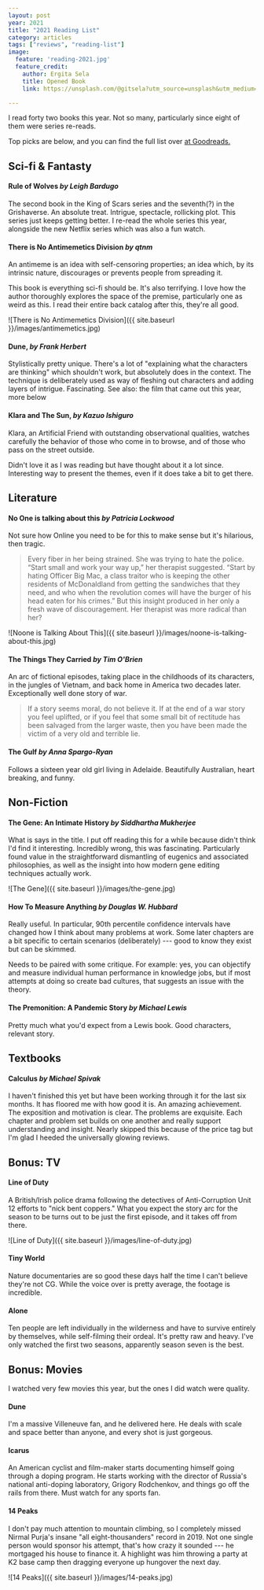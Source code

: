```yaml
---
layout: post
year: 2021
title: "2021 Reading List"
category: articles
tags: ["reviews", "reading-list"]
image:
  feature: 'reading-2021.jpg'
  feature_credit:
    author: Ergita Sela
    title: Opened Book
    link: https://unsplash.com/@gitsela?utm_source=unsplash&utm_medium=referral&utm_content=creditCopyText

---
```


I read forty two books this year. Not so many, particularly since eight of them were series re-reads.

Top picks are below, and you can find the full list over [at
Goodreads.](https://www.goodreads.com/review/list/2875383-xavier-shay?read_at=2021&sort=rating)


## Sci-fi & Fantasty

#### Rule of Wolves _by Leigh Bardugo_

The second book in the King of Scars series and the seventh(?) in the Grishaverse. An absolute treat. Intrigue, spectacle, rollicking plot. This series just keeps getting better. I re-read the whole series this year, alongside the new Netflix series which was also a fun watch.

#### There is No Antimemetics Division _by qtnm_

An antimeme is an idea with self-censoring properties; an idea which, by its intrinsic nature, discourages or prevents people from spreading it.

This book is everything sci-fi should be. It's also terrifying. I love how the author thoroughly explores the space of the premise, particularly one as weird as this. I read their entire back catalog after this, they're all good.

![There is No Antimemetics Division]({{ site.baseurl }}/images/antimemetics.jpg)

#### Dune, _by Frank Herbert_

Stylistically pretty unique. There's a lot of "explaining what the characters are thinking" which shouldn't work, but absolutely does in the context. The technique is deliberately used as way of fleshing out characters and adding layers of intrigue. Fascinating. See also: the film that came out this year, more below

#### Klara and The Sun, _by Kazuo Ishiguro_

Klara, an Artificial Friend with outstanding observational qualities, watches carefully the behavior of those who come in to browse, and of those who pass on the street outside.

Didn't love it as I was reading but have thought about it a lot since. Interesting way to present the themes, even if it does take a bit to get there.

## Literature

#### No One is talking about this _by Patricia Lockwood_

Not sure how Online you need to be for this to make sense but it's hilarious, then tragic.

> Every fiber in her being strained. She was trying to hate the police. “Start small and work your way up,” her therapist suggested. “Start by hating Officer Big Mac, a class traitor who is keeping the other residents of McDonaldland from getting the sandwiches that they need, and who when the revolution comes will have the burger of his head eaten for his crimes.” But this insight produced in her only a fresh wave of discouragement. Her therapist was more radical than her?

![Noone is Talking About This]({{ site.baseurl }}/images/noone-is-talking-about-this.jpg)

#### The Things They Carried _by Tim O'Brien_

An arc of fictional episodes, taking place in the childhoods of its characters, in the jungles of Vietnam, and back home in America two decades later. Exceptionally well done story of war.

> If a story seems moral, do not believe it. If at the end of a war story you feel uplifted, or if you feel that some small bit of rectitude has been salvaged from the larger waste, then you have been made the victim of a very old and terrible lie.

#### The Gulf _by Anna Spargo-Ryan_

Follows a sixteen year old girl living in Adelaide. Beautifully Australian,
heart breaking, and funny.

## Non-Fiction

#### The Gene: An Intimate History _by Siddhartha Mukherjee_

What is says in the title. I put off reading this for a while because didn't think I'd find it interesting. Incredibly wrong, this was fascinating. Particularly found value in the straightforward dismantling of eugenics and associated philosophies, as well as the insight into how modern gene editing techniques actually work.

![The Gene]({{ site.baseurl }}/images/the-gene.jpg)

#### How To Measure Anything _by Douglas W. Hubbard_

Really useful. In particular, 90th percentile confidence intervals have changed how I think about many problems at work. Some later chapters are a bit specific to certain scenarios (deliberately) --- good to know they exist but can be skimmed.

Needs to be paired with some critique. For example: yes, you can objectify and measure individual human performance in knowledge jobs, but if most attempts at doing so create bad cultures, that suggests an issue with the theory.

#### The Premonition: A Pandemic Story _by Michael Lewis_

Pretty much what you'd expect from a Lewis book. Good characters, relevant story.

## Textbooks

#### Calculus _by Michael Spivak_

I haven't finished this yet but have been working through it for the last six months. It has floored me with how good it is. An amazing achievement. The exposition and motivation is clear. The problems are exquisite. Each chapter and problem set builds on one another and really support understanding and insight. Nearly skipped this because of the price tag but I'm glad I heeded the universally glowing reviews.

## Bonus: TV

#### Line of Duty

A British/Irish police drama following the detectives of Anti-Corruption Unit
12 efforts to "nick bent coppers." What you expect the story arc for the season
to be turns out to be just the first episode, and it takes off from there.

![Line of Duty]({{ site.baseurl }}/images/line-of-duty.jpg)

#### Tiny World

Nature documentaries are so good these days half the time I can't believe
they're not CG. While the voice over is pretty average, the footage is
incredible.

#### Alone

Ten people are left individually in the wilderness and have to survive entirely
by themselves, while self-filming their ordeal. It's pretty raw and heavy. I've
only watched the first two seasons, apparently season seven is the best.

## Bonus: Movies

I watched very few movies this year, but the ones I did watch were quality.

#### Dune

I'm a massive Villeneuve fan, and he delivered here. He deals with scale and
space better than anyone, and every shot is just gorgeous.

#### Icarus

An American cyclist and film-maker starts documenting himself going through a
doping program. He starts working with the director of Russia's national
anti-doping laboratory, Grigory Rodchenkov, and things go off the rails from
there. Must watch for any sports fan.

#### 14 Peaks

I don't pay much attention to mountain climbing, so I completely missed Nirmal
Purja's insane "all eight-thousanders" record in 2019. Not one single person
would sponsor his attempt, that's how crazy it sounded --- he mortgaged his
house to finance it. A highlight was him throwing a party at K2 base camp then
dragging everyone up hungover the next day.

![14 Peaks]({{ site.baseurl }}/images/14-peaks.jpg)
